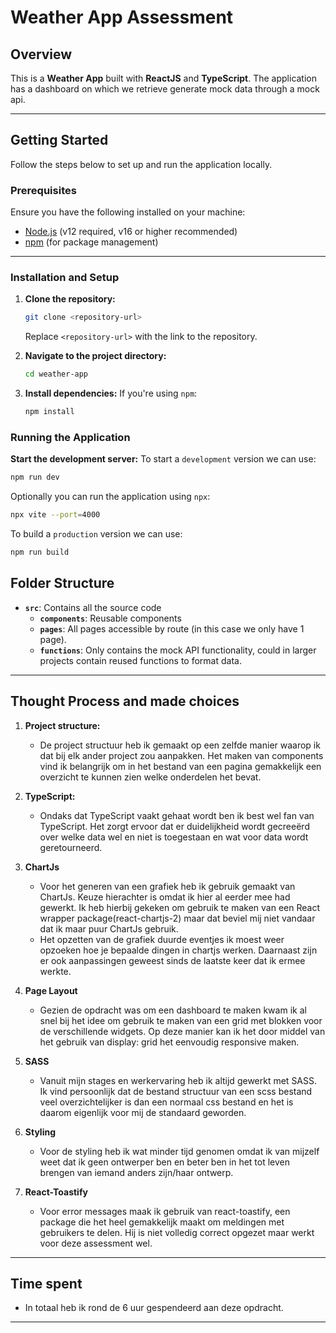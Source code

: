 # Weather App Assessment

## Overview

This is a **Weather App** built with **ReactJS** and **TypeScript**. The application has a dashboard on which we retrieve generate mock data through a mock api.

---

## Getting Started

Follow the steps below to set up and run the application locally.

### Prerequisites

Ensure you have the following installed on your machine:

- [Node.js](https://nodejs.org/) (v12 required, v16 or higher recommended)
- [npm](https://www.npmjs.com/) (for package management)

---

### Installation and Setup

1. **Clone the repository:**

   ```bash
   git clone <repository-url>
   ```

   Replace `<repository-url>` with the link to the repository.

2. **Navigate to the project directory:**

   ```bash
   cd weather-app
   ```

3. **Install dependencies:**
   If you're using `npm`:
   ```bash
   npm install
   ```

### Running the Application

**Start the development server:**
To start a `development` version we can use:

```bash
npm run dev
```

Optionally you can run the application using `npx`:

```bash
npx vite --port=4000

```

To build a `production` version we can use:

```bash
npm run build
```

## Folder Structure

- **`src`**: Contains all the source code
  - **`components`**: Reusable components
  - **`pages`**: All pages accessible by route (in this case we only have 1 page).
  - **`functions`**: Only contains the mock API functionality, could in larger projects contain reused functions to format data.

---

## Thought Process and made choices

1. **Project structure:**

   - De project structuur heb ik gemaakt op een zelfde manier waarop ik dat bij elk ander project zou aanpakken. Het maken van components vind ik belangrijk om in het bestand van een pagina gemakkelijk een overzicht te kunnen zien welke onderdelen het bevat.

2. **TypeScript:**

   - Ondaks dat TypeScript vaakt gehaat wordt ben ik best wel fan van TypeScript. Het zorgt ervoor dat er duidelijkheid wordt gecreeërd over welke data wel en niet is toegestaan en wat voor data wordt geretourneerd.

3. **ChartJs**

   - Voor het generen van een grafiek heb ik gebruik gemaakt van ChartJs. Keuze hierachter is omdat ik hier al eerder mee had gewerkt. Ik heb hierbij gekeken om gebruik te maken van een React wrapper package(react-chartjs-2) maar dat beviel mij niet vandaar dat ik maar puur ChartJs gebruik.
   - Het opzetten van de grafiek duurde eventjes ik moest weer opzoeken hoe je bepaalde dingen in chartjs werken. Daarnaast zijn er ook aanpassingen geweest sinds de laatste keer dat ik ermee werkte.

4. **Page Layout**

   - Gezien de opdracht was om een dashboard te maken kwam ik al snel bij het idee om gebruik te maken van een grid met blokken voor de verschillende widgets. Op deze manier kan ik het door middel van het gebruik van display: grid het eenvoudig responsive maken.

5. **SASS**

   - Vanuit mijn stages en werkervaring heb ik altijd gewerkt met SASS. Ik vind persoonlijk dat de bestand structuur van een scss bestand veel overzichtelijker is dan een normaal css bestand en het is daarom eigenlijk voor mij de standaard geworden.

6. **Styling**

   - Voor de styling heb ik wat minder tijd genomen omdat ik van mijzelf weet dat ik geen ontwerper ben en beter ben in het tot leven brengen van iemand anders zijn/haar ontwerp.

7. **React-Toastify**
   - Voor error messages maak ik gebruik van react-toastify, een package die het heel gemakkelijk maakt om meldingen met gebruikers te delen. Hij is niet volledig correct opgezet maar werkt voor deze assessment wel.

---

## Time spent

- In totaal heb ik rond de 6 uur gespendeerd aan deze opdracht.

---
